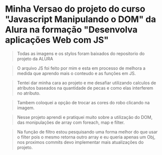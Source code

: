 # Minha Versao do projeto do curso "Javascript Manipulando o DOM" da Alura na formação "Desenvolva aplicações Web com JS" 

>Todas as imagens e os stylos foram baixados do repositorio do projeto da ALURA

>O arquivo JS foi feito por mim e esta em processo de melhora a medida que aprendo mais o conteudo e as funções em JS.

>Tentei dar minha cara ao projeto e me desafiar utilizando calculos de atributos baseados na quantidade de pecas e como elas interferem no atributo.

>Tambem coloquei a opção de trocar as cores do robo clicando na imagem.

>Nesse projeto aprendi e pratiquei muito sobre a utilização do DOM, das monipulações de array com foreach, map e filter.

>Na função de filtro estou pesquisando uma forma melhor do que usar o filter pois o mesmo retorna outro array e eu queria apenas um Obj, nos proximos commits devo implementar mais atualizações do projeto.
